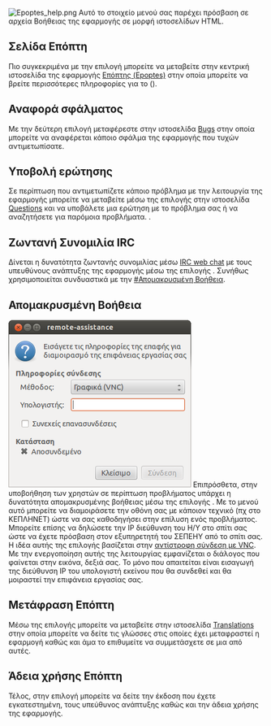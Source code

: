 ![Epoptes_help.png‎](Epoptes_help.png‎ "Epoptes_help.png‎") Αυτό το
στοιχείο μενού σας παρέχει πρόσβαση σε αρχεία Βοήθειας της εφαρμογής
σε μορφή ιστοσελίδων HTML.



## Σελίδα Επόπτη

Πιο συγκεκριμένα με την επιλογή  μπορείτε να μεταβείτε στην κεντρική
ιστοσελίδα της εφαρμογής [Επόπτης (Epoptes)](http://www.epoptes.org)
στην οποία μπορείτε να βρείτε περισσότερες πληροφορίες για το  ().

## Αναφορά σφάλματος

Με την δεύτερη επιλογή  μεταφέρεστε στην ιστοσελίδα
[Bugs](https://bugs.launchpad.net/epoptes) στην οποία μπορείτε να
αναφέρεται κάποιο σφάλμα της εφαρμογής που τυχών αντιμετωπίσατε.

## Υποβολή ερώτησης

Σε περίπτωση που αντιμετωπίζετε κάποιο πρόβλημα με την λειτουργία της
εφαρμογής μπορείτε να μεταβείτε μέσω της επιλογής  στην ιστοσελίδα
[Questions](https://answers.launchpad.net/epoptes) και να υποβάλετε μια
ερώτηση με το πρόβλημα σας ή να αναζητήσετε για παρόμοια προβλήματα. .

## Ζωντανή Συνομιλία IRC

Δίνεται η δυνατότητα ζωντανής συνομιλίας μέσω [IRC web
chat](IRC) με τους υπευθύνους ανάπτυξης της εφαρμογής μέσω
της επιλογής . Συνήθως χρησιμοποιείται συνδυαστικά με την
[\#Απομακρυσμένη Βοήθεια](#Απομακρυσμένη_Βοήθεια).

## Απομακρυσμένη Βοήθεια

![Epoptes_remote_assistance.png](Epoptes_remote_assistance.png
"Epoptes_remote_assistance.png") Επιπρόσθετα, στην υποβοήθηση των
χρηστών σε περίπτωση προβλήματος υπάρχει η δυνατότητα
απομακρυσμένης βοήθειας μέσω της επιλογής . Με το μενού αυτό
μπορείτε να διαμοιράσετε την οθόνη σας με κάποιον τεχνικό (πχ στο
ΚΕΠΛΗΝΕΤ) ώστε να σας καθοδηγήσει στην επίλυση ενός προβλήματος.
Μπορείτε επίσης να δηλώσετε την IP διεύθυνση του Η/Υ στο σπίτι σας ώστε
να έχετε πρόσβαση στον εξυπηρετητή του ΣΕΠΕΗΥ από το σπίτι σας. Η ιδέα
αυτής της επιλογής βασίζεται στην [αντίστροφη σύνδεση με
VNC](Προχωρημένα/Απομακρυσμένη_πρόσβαση#Αντίστροφη_σύνδεση_με_VNC).
Με την ενεργοποίηση αυτής της λειτουργίας εμφανίζεται ο διάλογος που
φαίνεται στην εικόνα, δεξιά σας. Το μόνο που απαιτείται είναι
εισαγωγή της διεύθυνση IP του υπολογιστή εκείνου που θα συνδεθεί
και θα μοιραστεί την επιφάνεια εργασίας σας.








## Μετάφραση Επόπτη

Μέσω της επιλογής  μπορείτε να μεταβείτε στην ιστοσελίδα
[Translations](http://www.epoptes.org/translations) στην οποία μπορείτε
να δείτε τις γλώσσες στις οποίες έχει μεταφραστεί η εφαρμογή καθώς και
άμα το επιθυμείτε να συμμετάσχετε σε μια από αυτές.

## Άδεια χρήσης Επόπτη

Τέλος, στην επιλογή  μπορείτε να δείτε την έκδοση που έχετε
εγκατεστημένη, τους υπεύθυνος ανάπτυξης καθώς και την άδεια
χρήσης της εφαρμογής.